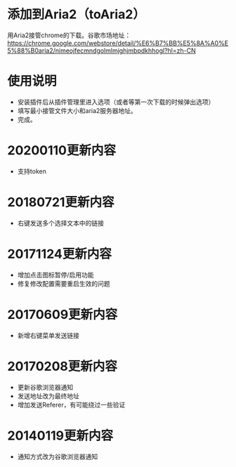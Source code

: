 添加到Aria2（toAria2）
======
用Aria2接管chrome的下载。谷歌市场地址：https://chrome.google.com/webstore/detail/%E6%B7%BB%E5%8A%A0%E5%88%B0aria2/nimeojfecmndgolmlmjghjmbpdkhhogl?hl=zh-CN

使用说明
======
* 安装插件后从插件管理里进入选项（或者等第一次下载的时候弹出选项）
* 填写最小接管文件大小和aria2服务器地址。
* 完成。

20200110更新内容
======
* 支持token

20180721更新内容
======
* 右键发送多个选择文本中的链接

20171124更新内容
======
* 增加点击图标暂停/启用功能
* 修复修改配置需要重启生效的问题

20170609更新内容
======
* 新增右键菜单发送链接

20170208更新内容
======
* 更新谷歌浏览器通知
* 发送地址改为最终地址
* 增加发送Referer，有可能绕过一些验证

20140119更新内容
======
* 通知方式改为谷歌浏览器通知
